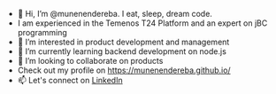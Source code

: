 - 👋 Hi, I’m @munenendereba. I eat, sleep, dream code.
- I am experienced in the Temenos T24 Platform and an expert on jBC programming
- 👀 I’m interested in product development and management
- 🌱 I’m currently learning backend development on node.js
- 💞️ I’m looking to collaborate on products
- Check out my profile on https://munenendereba.github.io/
- 📫 Let's connect on [LinkedIn](https://www.linkedin.com/in/isaac-munene-ndereba/)

<!---
muneneisaka/muneneisaka is a ✨ special ✨ repository because its `README.md` (this file) appears on your GitHub profile.
You can click the Preview link to take a look at your changes.
--->
